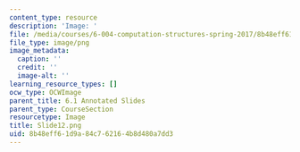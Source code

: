 ```yaml
---
content_type: resource
description: 'Image: '
file: /media/courses/6-004-computation-structures-spring-2017/8b48eff61d9a84c762164b8d480a7dd3_Slide12.png
file_type: image/png
image_metadata:
  caption: ''
  credit: ''
  image-alt: ''
learning_resource_types: []
ocw_type: OCWImage
parent_title: 6.1 Annotated Slides
parent_type: CourseSection
resourcetype: Image
title: Slide12.png
uid: 8b48eff6-1d9a-84c7-6216-4b8d480a7dd3
---
```

